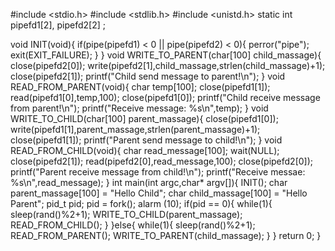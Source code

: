 #include <stdio.h>
#include <stdlib.h>
#include <unistd.h>
static int pipefd1[2], pipefd2[2] ;

void INIT(void){
   if(pipe(pipefd1) < 0 || pipe(pipefd2) < 0){
        perror("pipe");
        exit(EXIT_FAILURE);
   }
}
void WRITE_TO_PARENT(char[100] child_massage){
    close(pipefd2[0]);
    write(pipefd2[1],child_massage,strlen(child_massage)+1);
    close(pipefd2[1]);
    printf("Child send message to parent!\n");
}
void READ_FROM_PARENT(void){
    char temp[100];
    close(pipefd1[1]);
    read(pipefd1[0],temp,100);
    close(pipefd1[0]);
    printf("Child receive message from parent!\n");
    printf("Receive message: %s\n",temp);
}
void WRITE_TO_CHILD(char[100] parent_massage){
    close(pipefd1[0]);
    write(pipefd1[1],parent_massage,strlen(parent_massage)+1);
    close(pipefd1[1]);
    printf("Parent send message to child!\n");
}
void READ_FROM_CHILD(void){
    char read_message[100];
    wait(NULL);
    close(pipefd2[1]);
    read(pipefd2[0],read_message,100);
    close(pipefd2[0]);
    printf("Parent receive message from child!\n");
    printf("Receive messae: %s\n",read_message);
}
int main(int argc,char* argv[]){
    INIT();
    char parent_massage[100] = "Hello Child";
    char child_massage[100] = "Hello Parent";
    pid_t pid;
    pid = fork();
    alarm (10);
    if(pid == 0){
        while(1){
        sleep(rand()%2+1);
        WRITE_TO_CHILD(parent_massage);
        READ_FROM_CHILD();
        }
    }else{
        while(1){
        sleep(rand()%2+1);
        READ_FROM_PARENT();
        WRITE_TO_PARENT(child_massage);
        }
    }
    return 0;
}
